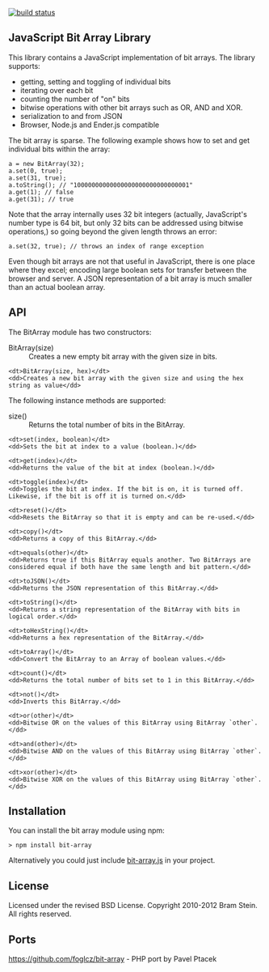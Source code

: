 [![build status](https://secure.travis-ci.org/bramstein/bit-array.png)](http://travis-ci.org/bramstein/bit-array)
## JavaScript Bit Array Library

This library contains a JavaScript implementation of bit arrays. The library supports:

* getting, setting and toggling of individual bits
* iterating over each bit
* counting the number of "on" bits
* bitwise operations with other bit arrays such as OR, AND and XOR.
* serialization to and from JSON
* Browser, Node.js and Ender.js compatible

The bit array is sparse. The following example shows how to set and get individual bits within the array:

    a = new BitArray(32);
    a.set(0, true);
    a.set(31, true);
    a.toString(); // "10000000000000000000000000000001"
    a.get(1); // false
    a.get(31); // true

Note that the array internally uses 32 bit integers (actually, JavaScript's number type is 64 bit, but only 32 bits can be addressed using bitwise operations,) so going beyond the given length throws an error:

    a.set(32, true); // throws an index of range exception

Even though bit arrays are not that useful in JavaScript, there is one place where they excel; encoding large boolean sets for transfer between the browser and server. A JSON representation of a bit array is much smaller than an actual boolean array.

## API

The BitArray module has two constructors:

<dl>
    <dt>BitArray(size)</dt>
    <dd>Creates a new empty bit array with the given size in bits.</dd>

    <dt>BitArray(size, hex)</dt>
    <dd>Creates a new bit array with the given size and using the hex string as value</dd>
</dl>

The following instance methods are supported:

<dl>
    <dt>size()</dt>
    <dd>Returns the total number of bits in the BitArray.</dd>

    <dt>set(index, boolean)</dt>
    <dd>Sets the bit at index to a value (boolean.)</dd>

    <dt>get(index)</dt>
    <dd>Returns the value of the bit at index (boolean.)</dd>

    <dt>toggle(index)</dt>
    <dd>Toggles the bit at index. If the bit is on, it is turned off. Likewise, if the bit is off it is turned on.</dd>

    <dt>reset()</dt>
    <dd>Resets the BitArray so that it is empty and can be re-used.</dd>

    <dt>copy()</dt>
    <dd>Returns a copy of this BitArray.</dd>

    <dt>equals(other)</dt>
    <dd>Returns true if this BitArray equals another. Two BitArrays are considered equal if both have the same length and bit pattern.</dd>

    <dt>toJSON()</dt>
    <dd>Returns the JSON representation of this BitArray.</dd>

    <dt>toString()</dt>
    <dd>Returns a string representation of the BitArray with bits in logical order.</dd>

    <dt>toHexString()</dt>
    <dd>Returns a hex representation of the BitArray.</dd>

    <dt>toArray()</dt>
    <dd>Convert the BitArray to an Array of boolean values.</dd>

    <dt>count()</dt>
    <dd>Returns the total number of bits set to 1 in this BitArray.</dd>

    <dt>not()</dt>
    <dd>Inverts this BitArray.</dd>

    <dt>or(other)</dt>
    <dd>Bitwise OR on the values of this BitArray using BitArray `other`.</dd>

    <dt>and(other)</dt>
    <dd>Bitwise AND on the values of this BitArray using BitArray `other`.</dd>

    <dt>xor(other)</dt>
    <dd>Bitwise XOR on the values of this BitArray using BitArray `other`.</dd>
</dl>

## Installation

You can install the bit array module using npm:

    > npm install bit-array

Alternatively you could just include [bit-array.js](lib/bit-array.js) in your project.

## License

Licensed under the revised BSD License. Copyright 2010-2012 Bram Stein. All rights reserved.

Ports
-----
https://github.com/foglcz/bit-array - PHP port by Pavel Ptacek

